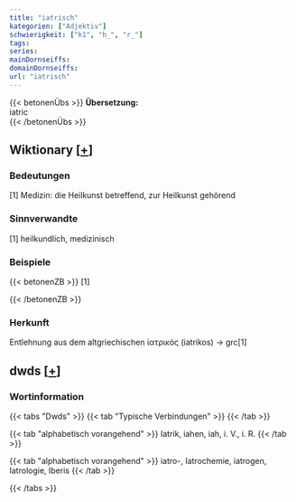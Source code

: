 ```yaml
---
title: "iatrisch"
kategorien: ["Adjektiv"]
schwierigkeit: ["k1", "h_", "r_"]
tags:
series:
mainDornseiffs:
domainDornseiffs:
url: "iatrisch"
---
```


{{< betonenÜbs >}}
**Übersetzung:**  
iatric  
{{< /betonenÜbs >}}

## Wiktionary [[+](https://de.wiktionary.org/wiki/iatrisch)]

### Bedeutungen
[1] Medizin: die Heilkunst betreffend, zur Heilkunst gehörend  

### Sinnverwandte
[1] heilkundlich, medizinisch  

### Beispiele
{{< betonenZB >}}
[1]  

{{< /betonenZB >}}
### Herkunft
Entlehnung aus dem altgriechischen ἰατρικός (iatrikos) → grc[1]  



## dwds [[+](https://www.dwds.de/wb/iatrisch)]

### Wortinformation
{{< tabs "Dwds" >}}
{{< tab "Typische Verbindungen" >}}
{{< /tab >}}

{{< tab "alphabetisch vorangehend" >}}
Iatrik, iahen, iah, i. V., i. R.
{{< /tab >}}

{{< tab "alphabetisch vorangehend" >}}
iatro-, Iatrochemie, iatrogen, Iatrologie, Iberis
{{< /tab >}}

{{< /tabs >}}

